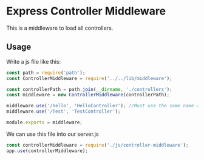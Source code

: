 # Express Controller Middleware

This is a middleware to load all controllers.

## Usage

Write a js file like this:

```js
const path = require('path');
const ControllerMiddleware = require('../../lib/middleware');

const controllerPath = path.join(__dirname, './controllers');
const middleware = new ControllerMiddleware(controllerPath);

middleware.use('/hello', 'HelloController'); //Must use the same name with file name.
middleware.use('/Test', 'TestController');

module.exports = middleware;
```

We can use this file into our server.js

```js
const controllerMiddleware = require('./js/controller-middleware');
app.use(controllerMiddleware);
```
